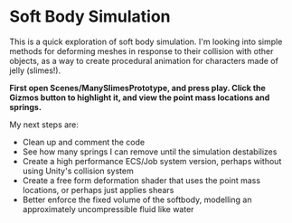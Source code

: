 # Soft Body Simulation

This is a quick exploration of soft body simulation. I'm looking into simple methods for deforming meshes in response to their collision with other objects, as a way to create procedural animation for characters made of jelly (slimes!).

<b>First open Scenes/ManySlimesPrototype, and press play. Click the Gizmos button to highlight it, and view the point mass locations and springs.</b>

My next steps are:
* Clean up and comment the code
* See how many springs I can remove until the simulation destabilizes
* Create a high performance ECS/Job system version, perhaps without using Unity's collision system
* Create a free form deformation shader that uses the point mass locations, or perhaps just applies shears
* Better enforce the fixed volume of the softbody, modelling an approximately uncompressible fluid like water
